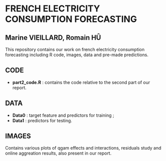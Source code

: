 # FRENCH ELECTRICITY CONSUMPTION FORECASTING
## Marine VIEILLARD, Romain HÛ
This repository contains our work on french electricity consumption
forecasting including R code, images, data and pre-made predictions.

## CODE
- **part2_code.R** : contains the code relative to the second part of our
report.

## DATA
- **Data0** : target feature and predictors for training ;
- **Data1** : predictors for testing.

## IMAGES
Contains various plots of qgam effects and interactions, residuals study and
online aggreation results, also present in our report.
